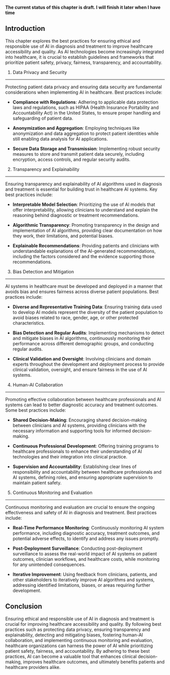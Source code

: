 **The current status of this chapter is draft. I will finish it later when I have time**

Introduction
------------

This chapter explores the best practices for ensuring ethical and responsible use of AI in diagnosis and treatment to improve healthcare accessibility and quality. As AI technologies become increasingly integrated into healthcare, it is crucial to establish guidelines and frameworks that prioritize patient safety, privacy, fairness, transparency, and accountability.

1. Data Privacy and Security
----------------------------

Protecting patient data privacy and ensuring data security are fundamental considerations when implementing AI in healthcare. Best practices include:

* **Compliance with Regulations**: Adhering to applicable data protection laws and regulations, such as HIPAA (Health Insurance Portability and Accountability Act) in the United States, to ensure proper handling and safeguarding of patient data.

* **Anonymization and Aggregation**: Employing techniques like anonymization and data aggregation to protect patient identities while still enabling data analysis for AI applications.

* **Secure Data Storage and Transmission**: Implementing robust security measures to store and transmit patient data securely, including encryption, access controls, and regular security audits.

2. Transparency and Explainability
----------------------------------

Ensuring transparency and explainability of AI algorithms used in diagnosis and treatment is essential for building trust in healthcare AI systems. Key best practices include:

* **Interpretable Model Selection**: Prioritizing the use of AI models that offer interpretability, allowing clinicians to understand and explain the reasoning behind diagnostic or treatment recommendations.

* **Algorithmic Transparency**: Promoting transparency in the design and implementation of AI algorithms, providing clear documentation on how they work, their limitations, and potential biases.

* **Explainable Recommendations**: Providing patients and clinicians with understandable explanations of the AI-generated recommendations, including the factors considered and the evidence supporting those recommendations.

3. Bias Detection and Mitigation
--------------------------------

AI systems in healthcare must be developed and deployed in a manner that avoids bias and ensures fairness across diverse patient populations. Best practices include:

* **Diverse and Representative Training Data**: Ensuring training data used to develop AI models represent the diversity of the patient population to avoid biases related to race, gender, age, or other protected characteristics.

* **Bias Detection and Regular Audits**: Implementing mechanisms to detect and mitigate biases in AI algorithms, continuously monitoring their performance across different demographic groups, and conducting regular audits.

* **Clinical Validation and Oversight**: Involving clinicians and domain experts throughout the development and deployment process to provide clinical validation, oversight, and ensure fairness in the use of AI systems.

4. Human-AI Collaboration
-------------------------

Promoting effective collaboration between healthcare professionals and AI systems can lead to better diagnostic accuracy and treatment outcomes. Some best practices include:

* **Shared Decision-Making**: Encouraging shared decision-making between clinicians and AI systems, providing clinicians with the necessary information and supporting tools for informed decision-making.

* **Continuous Professional Development**: Offering training programs to healthcare professionals to enhance their understanding of AI technologies and their integration into clinical practice.

* **Supervision and Accountability**: Establishing clear lines of responsibility and accountability between healthcare professionals and AI systems, defining roles, and ensuring appropriate supervision to maintain patient safety.

5. Continuous Monitoring and Evaluation
---------------------------------------

Continuous monitoring and evaluation are crucial to ensure the ongoing effectiveness and safety of AI in diagnosis and treatment. Best practices include:

* **Real-Time Performance Monitoring**: Continuously monitoring AI system performance, including diagnostic accuracy, treatment outcomes, and potential adverse effects, to identify and address any issues promptly.

* **Post-Deployment Surveillance**: Conducting post-deployment surveillance to assess the real-world impact of AI systems on patient outcomes, clinician workflows, and healthcare costs, while monitoring for any unintended consequences.

* **Iterative Improvement**: Using feedback from clinicians, patients, and other stakeholders to iteratively improve AI algorithms and systems, addressing identified limitations, biases, or areas requiring further development.

Conclusion
----------

Ensuring ethical and responsible use of AI in diagnosis and treatment is crucial for improving healthcare accessibility and quality. By following best practices such as protecting data privacy, ensuring transparency and explainability, detecting and mitigating biases, fostering human-AI collaboration, and implementing continuous monitoring and evaluation, healthcare organizations can harness the power of AI while prioritizing patient safety, fairness, and accountability. By adhering to these best practices, AI can become a valuable tool that enhances clinical decision-making, improves healthcare outcomes, and ultimately benefits patients and healthcare providers alike.
